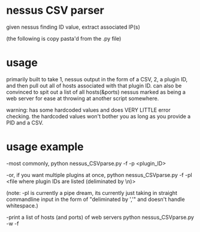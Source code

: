 # nessus CSV parser
given nessus finding ID value, extract associated IP(s)


(the following is copy pasta'd from the .py file) 

# usage
primarily built to take 1, nessus output in the form of a CSV, 2, a plugin ID, and then pull out all of hosts associated with that plugin ID. 
can also be convinced to spit out a list of all hosts(&ports) nessus marked as being a web server for ease at throwing at another script somewhere. 

warning: has some hardcoded values and does VERY LITTLE error checking. the hardcoded values won't bother you as long as you provide a PID and a CSV.

# usage example
-most commonly,
python nessus_CSVparse.py -f <filename> -p <plugin_ID> 

-or, if you want multiple plugins at once,
python nessus_CSVparse.py -f <filename> -pl <file where plugin IDs are listed (deliminated by \n)> 

(note: -pl is currently a pipe dream, its currently just taking in straight commandline input in the form of "deliminated by ','" and doesn't handle whitespace.) 

-print a list of hosts (and ports) of web servers
python nessus_CSVparse.py -w -f <filename> 
